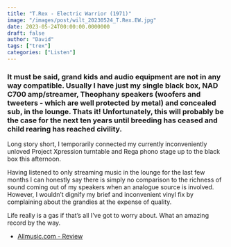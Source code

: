 ```yaml
---
title: "T.Rex - Electric Warrior (1971)"
image: "/images/post/wilt_20230524_T.Rex.EW.jpg"
date: 2023-05-24T00:00:00.0000000
draft: false
author: "David"
tags: ["trex"]
categories: ["Listen"]
---
```

### It must be said, grand kids and audio equipment are not in any way compatible. Usually I have just my single black box, NAD C700 amp/streamer, Theophany speakers (woofers and tweeters - which are well protected by metal) and concealed sub, in the lounge. Thats it! Unfortunately, this will probably be the case for the next ten years until breeding has ceased and child rearing has reached civility.

 Long story short, I temporarily connected my currently inconveniently unloved Project Xpression turntable and Rega phono stage up to the black box this afternoon.

 Having listened to only streaming music in the lounge for the last few months I can honestly say there is simply no comparison to the richness of sound coming out of my speakers when an analogue source is involved. However, I wouldn’t dignify my brief and inconvenient vinyl fix by complaining about the grandies at the expense of quality.

 Life really is a gas if that’s all I’ve got to worry about. What an amazing record by the way.

-  [Allmusic.com - Review](https://www.allmusic.com/album/electric-warrior-mw0000196673)